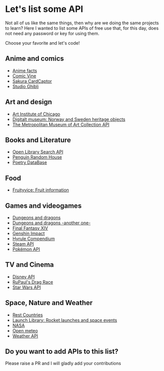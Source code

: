 # Let's list some API
Not all of us like the same things, then why are we doing the same projects to learn? Here I wanted to list some APIs of free use that, for this day, does not need any password or key for using them.

Choose your favorite and let's code!

## Anime and comics

 - [Anime facts](https://chandan-02.github.io/anime-facts-rest-api/)
 - [Comic Vine](https://comicvine.gamespot.com/api/documentation)
 - [Sakura CardCaptor](https://github.com/JessVel/sakura-card-captor-api)
 - [Studio Ghibli](https://ghibliapi.vercel.app/#)

## Art and design

- [Art Institute of Chicago](https://api.artic.edu/docs/#introduction)
- [Digitalt museum: Norway and Sweden heritage objects](https://github.com/nasjonalmuseet/DiMu-API-documentation)
- [The Metropolitan Museum of Art Collection API](https://metmuseum.github.io/)

## Books and Literature

- [Open Library Search API](https://openlibrary.org/dev/docs/api/search)
- [Penguin Random House](https://www.penguinrandomhouse.biz/webservices/rest/)
- [Poetry DataBase](https://github.com/thundercomb/poetrydb#readme)

## Food

- [Fruityvice: Fruit information](https://www.fruityvice.com/#3)

## Games and videogames
- [Dungeons and dragons](https://www.dnd5eapi.co/docs/)
- [Dungeons and dragons -another one-](https://open5e.com/api-docs)
- [Final Fantasy XIV](https://xivapi.com/)
- [Genshin Impact](https://genshin.dev/)
- [Hyrule Compendium](https://github.com/gadhagod/Hyrule-Compendium-API)
- [Steam API](https://github.com/Revadike/InternalSteamWebAPI/wiki)
- [Pokémon API](https://pokeapi.co/)

## TV and Cinema
- [Disney API](https://disneyapi.dev/)
- [RuPaul's Drag Race](https://aucoeur.dev/rpdrAPI/#/?id=basic-endpoints)
- [Star Wars API](https://swapi.dev/)

## Space, Nature and Weather
- [Rest Countries](https://restcountries.com/)
- [Launch Library: Rocket launches and space events](https://thespacedevs.com/llapi)
- [NASA](https://api.nasa.gov/)
- [Open meteo](https://open-meteo.com/)
- [Weather API](https://github.com/robertoduessmann/weather-api)

## Do you want to add APIs to this list?

Please raise a PR and I will gladly add your contributions
